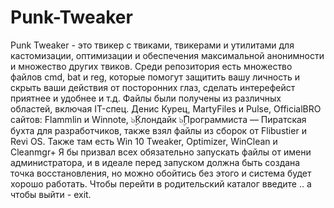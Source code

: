 # Punk-Tweaker
Punk Tweaker - это твикер с твиками, твикерами и утилитами для кастомизации, оптимизации и обеспечения максимальной анонимности и множество других твиков. Среди репозитория есть множество файлов cmd, bat и reg, которые помогут защитить вашу личность и скрыть ваши действия от посторонних глаз, сделать интерефейст приятнее и удобнее и т.д. Файлы были получены из различных областей, включая IT-спец. Денис Курец, MartyFiles и Pulse, OfficialBRO сайтов: Flammlin и Winnote, ๖ۣۜКлондайк ๖ۣۜПрограммиста — Пиратская бухта для разработчиков, также взял файлы из сборок от Flibustier и Revi OS. Также там есть Win 10 Tweaker, Optimizer, WinClean и Cleanmgr+ Я бы призвал всех обязательно запускать файлы от имени администратора, и в идеале перед запуском должна быть создана точка восстановления, но можно обойтись без этого и система будет хорошо работать.
Чтобы перейти в родительский каталог введите .. а чтобы выйти - exit.
